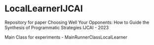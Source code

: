 # LocalLearnerIJCAI
Repository for paper Choosing Well Your Opponents: How to Guide the Synthesis of Programmatic Strategies IJCAI - 2023


Main Class for experiments - MainRunnerClassLocalLearner
